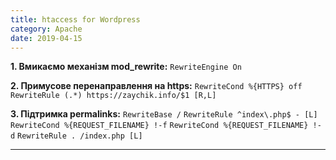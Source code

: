 ```yaml
---
title: htaccess for Wordpress
category: Apache
date: 2019-04-15
---
```


**1. Вмикаємо механізм mod_rewrite:**
`RewriteEngine On`

**2. Примусове перенаправлення на https:**
`RewriteCond %{HTTPS} off`
`RewriteRule (.*) https://zaychik.info/$1 [R,L]`

**3. Підтримка permalinks:**
`RewriteBase /`
`RewriteRule ^index\.php$ - [L]`
`RewriteCond %{REQUEST_FILENAME} !-f`
`RewriteCond %{REQUEST_FILENAME} !-d`
`RewriteRule . /index.php [L]`

-----